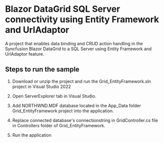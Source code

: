 # Blazor DataGrid SQL Server connectivity using Entity Framework and UrlAdaptor

A project that enables data binding and CRUD action handling in the Syncfusion Blazor DataGrid to a SQL Server using Entity Framework and UrlAdaptor feature.

## Steps to run the sample

1. Download or unzip the project and run the Grid_EntityFramework.sln project in Visual Studio 2022

2. Open ServerExplorer tab in Visual Studio.

3. Add NORTHWND.MDF database located in the App_Data folder Grid_EntityFramework project into the application.

4. Replace connected database's connectionstring in GridController.cs file in Controllers folder of Grid_EntityFramework.

5. Run the application

